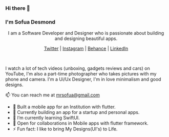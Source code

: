 ### Hi there 👋
### I'm Sofua Desmond

<p align="center"> 
  <p align="center"> I am a Software Developer and Designer who is passionate about building and designing beautiful apps.</p>
</p>

<p align="center">
  <a href="https://twitter.com/atsigndreezy">Twitter</a> |
  <a href="https://www.instagram.com/atsigndreezy.jpeg/">Instagram</a> |
  <a href="https://www.behance.net/desmondsofua">Behance</a> |
  <a href="https://www.linkedin.com/in/desmond-sofua-b21bbb199/">LinkedIn</a>
</p>

<br />

I watch a lot of tech videos (unboxing, gadgets reviews and cars) on  YouTube, I'm also a part-time photographer who takes pictures with my phone and camera. I'm a Ui/Ux Designer, I'm in love minimalism and good designs.

📫 You can reach me at mrsofua@gmail.com

- 🔭 Built a mobile app for an Institution with flutter.
- 💙 Currently building an app for a startup and personal apps.
- 🌱 I’m currently learning SwiftUI.
- 🤝 Open for collaborations in Mobile apps with flutter framework.
- ⚡ Fun fact: I like to bring My Designs(UI's) to Life.
